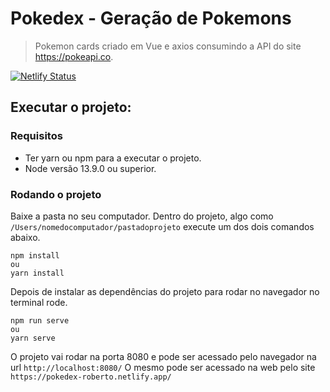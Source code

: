 # Pokedex - Geração de Pokemons
> Pokemon cards criado em Vue e axios consumindo a API do site https://pokeapi.co.

[![Netlify Status](https://api.netlify.com/api/v1/badges/ea9e4a90-3869-43fc-919e-058a3d94287b/deploy-status)](https://app.netlify.com/sites/pokedex-roberto/deploys)


## Executar o projeto:

### Requisitos
  * Ter yarn ou npm para a executar o projeto.
  * Node versão 13.9.0 ou superior.

### Rodando o projeto
Baixe a pasta no seu computador.
Dentro do projeto, algo como `/Users/nomedocomputador/pastadoprojeto` execute um dos dois comandos abaixo.

```
npm install
ou
yarn install
```

Depois de instalar as dependências do projeto para rodar no navegador no terminal rode.

```
npm run serve
ou
yarn serve
```

O projeto vai rodar na porta 8080 e pode ser acessado pelo navegador na url `http://localhost:8080/`
O mesmo pode ser acessado na web pelo site `https://pokedex-roberto.netlify.app/`